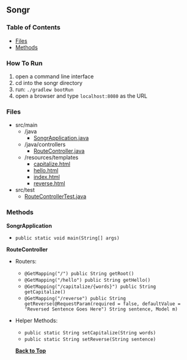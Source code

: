 <a name="top"><a/>
## Songr
### Table of Contents
* [Files](#files)
* [Methods](#methods)

### How To Run
1. open a command line interface
2. cd into the songr directory
3. run: `./gradlew bootRun`
4. open a browser and type `localhost:8080` as the URL

<a name="files"></a>
### Files
* src/main
  * /java
    * [SongrApplication.java](./src/main/java/com/nparo/songr/SongrApplication.java)
  * /java/controllers
    * [RouteController.java](./src/main/java/com/nparo/songr/controllers/RouteController.java)
  * /resources/templates
    * [capitalize.html](./src/main/resources/templates/capitalize.html)
    * [hello.html](./src/main/resources/templates/hello.html)
    * [index.html](./src/main/resources/templates/index.html)
    * [reverse.html](./src/main/resources/templates/reverse.html)
* src/test
  * [RouteControllerTest.java](./src/test/java/com/nparo/songr/RouteControllerTest.java)

<a name="methods"></a>
### Methods
**SongrApplication**
* `public static void main(String[] args)`

**RouteController**
* Routers:
  * `@GetMapping("/") public String getRoot()`
  * `@GetMapping("/hello") public String getHello()`
  * `@GetMapping("/capitalize/{words}") public String getCapitalize()`
  * `@GetMapping("/reverse") public String getReverse(@RequestParam(required = false, defaultValue = "Reversed Sentence Goes Here") String sentence, Model m)`
* Helper Methods:
  * `public static String setCapitalize(String words)`
  * `public static String setReverse(String sentence)`
  
  **[Back to Top](#top)**
  